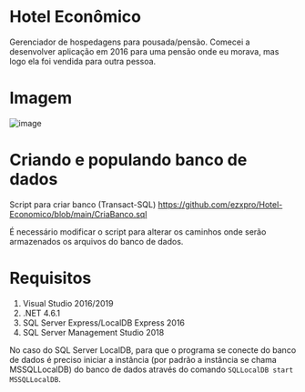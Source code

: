 # Hotel Econômico
Gerenciador de hospedagens para pousada/pensão. Comecei a desenvolver aplicação em 2016 para uma pensão onde eu morava, mas logo ela foi vendida para outra pessoa.

# Imagem
![image](https://user-images.githubusercontent.com/15344931/122095274-8a825680-cde3-11eb-97dd-c4999478b133.png)


# Criando e populando banco de dados
Script para criar banco (Transact-SQL)
https://github.com/ezxpro/Hotel-Economico/blob/main/CriaBanco.sql

É necessário modificar o script para alterar os caminhos onde serão armazenados os arquivos do banco de dados.

# Requisitos
1. Visual Studio 2016/2019
2. .NET 4.6.1
3. SQL Server Express/LocalDB Express 2016
4. SQL Server Management Studio 2018

No caso do SQL Server LocalDB, para que o programa se conecte do banco de dados é preciso iniciar a instância (por padrão a instância se chama MSSQLLocalDB) do banco de dados através do comando `SQLLocalDB start MSSQLLocalDB`. 
